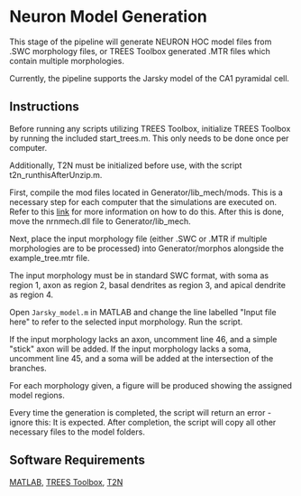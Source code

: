 # Neuron Model Generation
This stage of the pipeline will generate NEURON HOC model files from .SWC morphology files, or TREES Toolbox generated .MTR files which contain multiple morphologies.

Currently, the pipeline supports the Jarsky model of the CA1 pyramidal cell. 

## Instructions
Before running any scripts utilizing TREES Toolbox, initialize TREES Toolbox by running the included start_trees.m. This only needs to be done once per computer.

Additionally, T2N must be initialized before use, with the script t2n_runthisAfterUnzip.m.

First, compile the mod files located in Generator/lib_mech/mods. This is a necessary step for each computer that the simulations are executed on. Refer to this [link](https://www.neuron.yale.edu/phpBB/viewtopic.php?t=3263) for more information on how to do this. After this is done, move the nrnmech.dll file to Generator/lib_mech.

Next, place the input morphology file (either .SWC or .MTR if multiple morphologies are to be processed) into Generator/morphos alongside the example_tree.mtr file.

The input morphology must be in standard SWC format, with soma as region 1, axon as region 2, basal dendrites as region 3, and apical dendrite as region 4.

Open <code>Jarsky_model.m</code> in MATLAB and change the line labelled "Input file here" to refer to the selected input morphology. Run the script.

If the input morphology lacks an axon, uncomment line 46, and a simple "stick" axon will be added. If the input morphology lacks a soma, uncomment line 45, and a soma will be added at the intersection of the branches.

For each morphology given, a figure will be produced showing the assigned model regions.

Every time the generation is completed, the script will return an error - ignore this: It is expected. After completion, the script will copy all other necessary files to the model folders.

## Software Requirements

[MATLAB](https://www.mathworks.com/), [TREES Toolbox](http://treestoolbox.org/), [T2N](https://www.treestoolbox.org/T2N.html)

